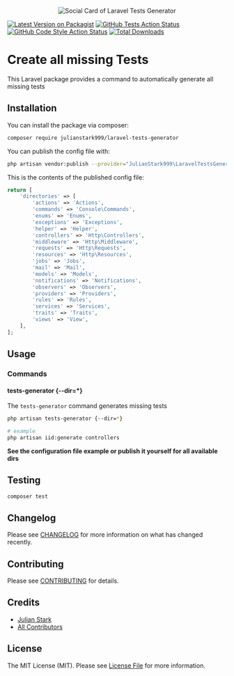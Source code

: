 <p align="center"><img src="https://banners.beyondco.de/laravel-tests-generator.png?theme=light&packageManager=composer+require&packageName=julianstark999%2Flaravel-tests-generator&pattern=circuitBoard&style=style_2&description=&md=1&showWatermark=0&fontSize=100px&images=database&widths=350&heights=350" alt="Social Card of Laravel Tests Generator"></p>

[![Latest Version on Packagist](https://img.shields.io/packagist/v/julianstark999/laravel-tests-generator.svg?style=flat-square)](https://packagist.org/packages/julianstark999/laravel-tests-generator)
[![GitHub Tests Action Status](https://img.shields.io/github/workflow/status/julianstark999/laravel-tests-generator/run-tests?label=tests)](https://github.com/julianstark999/laravel-tests-generator/actions?query=workflow%3ATests+branch%3Amaster)
[![GitHub Code Style Action Status](https://img.shields.io/github/workflow/status/julianstark999/laravel-tests-generator/Check%20&%20fix%20styling?label=code%20style)](https://github.com/julianstark999/laravel-tests-generator/actions?query=workflow%3A"Check+%26+fix+styling"+branch%3Amaster)
[![Total Downloads](https://img.shields.io/packagist/dt/julianstark999/laravel-tests-generator.svg?style=flat-square)](https://packagist.org/packages/julianstark999/laravel-tests-generator)

# Create all missing Tests
This Laravel package provides a command to automatically generate all missing tests

## Installation

You can install the package via composer:

```bash
composer require julianstark999/laravel-tests-generator
```

You can publish the config file with:
```bash
php artisan vendor:publish --provider="JulianStark999\LaravelTestsGenerator\LaravelTestsGeneratorServiceProvider" --tag="laravel-tests-generator-config"
```

This is the contents of the published config file:

```php
return [
    'directories' => [
        'actions' => 'Actions',
        'commands' => 'Console\Commands', 
        'enums' => 'Enums', 
        'exceptions' => 'Exceptions', 
        'helper' => 'Helper', 
        'controllers' => 'Http\Controllers', 
        'middleware' => 'Http\Middleware', 
        'requests' => 'Http\Requests', 
        'resources' => 'Http\Resources', 
        'jobs' => 'Jobs', 
        'mail' => 'Mail', 
        'models' => 'Models', 
        'notifications' => 'Notifications', 
        'observers' => 'Observers', 
        'providers' => 'Providers', 
        'rules' => 'Rules', 
        'services' => 'Services', 
        'traits' => 'Traits', 
        'views' => 'View',
    ],
];
```

## Usage

### Commands

#### tests-generator {--dir=*}

The `tests-generator` command generates missing tests
```bash
php artisan tests-generator {--dir=*}

# example
php artisan iid:generate controllers 
```
**See the configuration file example or publish it yourself for all available dirs**

## Testing

```bash
composer test
```

## Changelog

Please see [CHANGELOG](CHANGELOG.md) for more information on what has changed recently.

## Contributing

Please see [CONTRIBUTING](.github/CONTRIBUTING.md) for details.

## Credits

- [Julian Stark](https://github.com/julianstark999)
- [All Contributors](../../contributors)

## License

The MIT License (MIT). Please see [License File](LICENSE.md) for more information.
